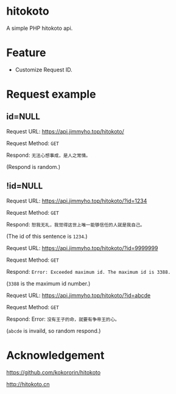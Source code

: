 # hitokoto

A simple PHP hitokoto api.

# Feature

- Customize Request ID.

# Request example

## id=NULL

Request URL: https://api.jimmyho.top/hitokoto/

Request Method: `GET`

Respond: `无法心想事成，是人之常情。`

(Respond is random.)

## !id=NULL

Request URL: https://api.jimmyho.top/hitokoto/?id=1234

Request Method: `GET`

Respond: `恕我无礼，我觉得这世上唯一能够信任的人就是我自己。`

(The id of this sentence is `1234`.)

Request URL: https://api.jimmyho.top/hitokoto/?id=9999999

Request Method: `GET`

Respond: `Error: Exceeded maximum id. The maximum id is 3388.`

(`3388` is the maximum id number.)

Request URL: https://api.jimmyho.top/hitokoto/?id=abcde

Request Method: `GET`

Respond: Error: `没有王子的命，就要有争帝王的心。`

(`abcde` is invaild, so random respond.)

# Acknowledgement

https://github.com/kokororin/hitokoto

http://hitokoto.cn
